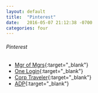 ```yaml
---
layout: default
title:  "Pinterest"
date:   2016-05-07 21:12:38 -0700
categories: four
---
```

###### Pinterest
*   [Mgr of Mgrs](https://groups.google.com/a/pinterest.com/forum/#!forum/managers-of-managers){:target="_blank"}
*   [One Login](https://pinterest.onelogin.com/client/apps){:target="_blank"}
*   [Corp Traveler](https://portal.corporatetraveler.us/PINTEREST){:target="_blank"}
*   [ADP](https://ipay.adp.com/iPay/login.jsf){:target="_blank"}
